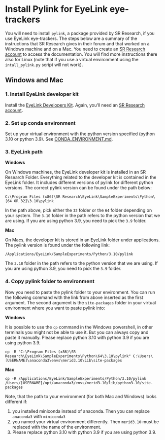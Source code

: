# Install Pylink for EyeLink eye-trackers
You will need to install `pylink`, a package provided by SR Research, if you use EyeLink eye-trackers.
The steps below are a summary of the instructions that SR Research gives in their forum and that worked
on a Windows machine and on a Mac.
You need to create an [SR Research account](https://www.sr-research.com/support/thread-48.html) to access the documentation.
You will find more instructions there also for Linux (note
that if you use a virtual environment using the `intall_pylink.py` script will not work).

## Windows and Mac

### 1. Install EyeLink developer kit
Install the [EyeLink Developers Kit](https://www.sr-research.com/support/showthread.php?tid=13). Again, you'll need
an [SR Research account](https://www.sr-research.com/support/thread-48.html).

### 2. Set up conda environment
Set up your virtual environment with the python version specified (python 3.10 or python 3.9). 
See [CONDA_ENVIRONMENT.md](CONDA_ENVIRONMENT.md).

### 3. EyeLink path
**Windows**

On Windows machines, the EyeLink developer kit is installed in an SR Research Folder. Everything related to the
developer kit is contained in the EyeLink folder. It includes different versions of pylink for different python versions.
The correct pylink version can be found under the path below:
```
C:\Program Files (x86)\SR Research\EyeLink\SampleExperiments\Python\[64 OR 32]\3.10\pylink
```

In the path above, pick either the `32` folder or the `64` folder depending on your system. The `3.10` folder in the
path refers to the python version that we are using. If you are using python 3.9, you need to pick the `3.9` folder.

**Mac**

On Macs, the developer kit is stored in an EyeLink folder under applications. The pylink version is found under the
following link:
```
/Applications/EyeLink/SampleExperiments/Python/3.10/pylink
```

The `3.10` folder in the path refers to the python version that we are using. If you are using python 3.9, you need to pick the `3.9` folder.

### 4. Copy pylink folder to environment
Now you need to paste the pylink folder to your environment. You can run the following command with the link from above
inserted as the first argument. The second argument is the `site-packages` folder in your virtual environment where you
want to paste pylink into:

**Windows**

It is possible to use the ``cp`` command in the Windows powershell, in other terminals you might not be able to use it.
But you can always copy and paste it manually. Please replace python 3.10 with python 3.9 if you are using python 3.9.
```
cp -R "C:\Program Files (x86)\SR Research\EyeLink\SampleExperiments\Python\64\3.10\pylink" C:\Users\[USERNAME]\anaconda3\envs\merid3.10\Lib\site-packages
```

**Mac**

```
cp -R /Applications/EyeLink/SampleExperiments/Python/3.10/pylink /Users/[USERNAME]/opt/anaconda3/envs/merid3.10/lib/python3.10/site-packages
```

Note, that the path to your environment (for both Mac and Windows) looks different if:
1. you installed miniconda instead of anaconda. Then you can replace `anaconda3` with `miniconda3` 
2. you named your virtual environment differently. Then `merid3.10` must be replaced with the name of the environment.
3. Please replace python 3.10 with python 3.9 if you are using python 3.9.

